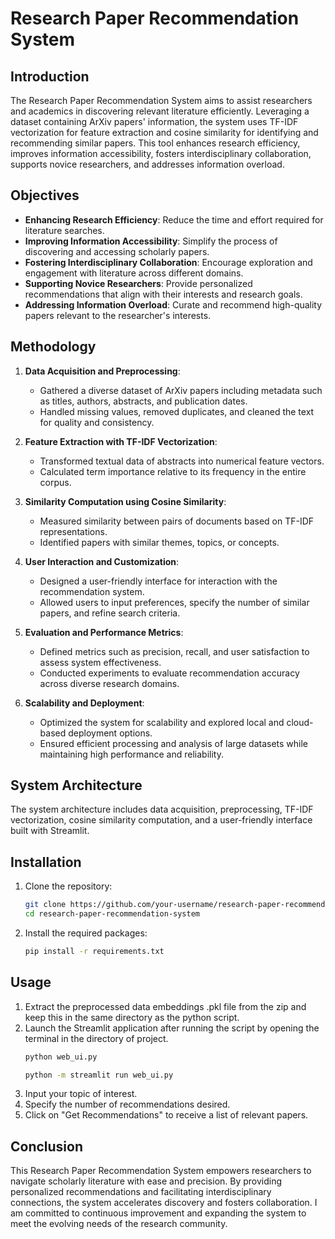 # Research Paper Recommendation System

## Introduction

The Research Paper Recommendation System aims to assist researchers and academics in discovering relevant literature efficiently. Leveraging a dataset containing ArXiv papers' information, the system uses TF-IDF vectorization for feature extraction and cosine similarity for identifying and recommending similar papers. This tool enhances research efficiency, improves information accessibility, fosters interdisciplinary collaboration, supports novice researchers, and addresses information overload.

## Objectives

- **Enhancing Research Efficiency**: Reduce the time and effort required for literature searches.
- **Improving Information Accessibility**: Simplify the process of discovering and accessing scholarly papers.
- **Fostering Interdisciplinary Collaboration**: Encourage exploration and engagement with literature across different domains.
- **Supporting Novice Researchers**: Provide personalized recommendations that align with their interests and research goals.
- **Addressing Information Overload**: Curate and recommend high-quality papers relevant to the researcher's interests.

## Methodology

1. **Data Acquisition and Preprocessing**:
    - Gathered a diverse dataset of ArXiv papers including metadata such as titles, authors, abstracts, and publication dates.
    - Handled missing values, removed duplicates, and cleaned the text for quality and consistency.

2. **Feature Extraction with TF-IDF Vectorization**:
    - Transformed textual data of abstracts into numerical feature vectors.
    - Calculated term importance relative to its frequency in the entire corpus.

3. **Similarity Computation using Cosine Similarity**:
    - Measured similarity between pairs of documents based on TF-IDF representations.
    - Identified papers with similar themes, topics, or concepts.

4. **User Interaction and Customization**:
    - Designed a user-friendly interface for interaction with the recommendation system.
    - Allowed users to input preferences, specify the number of similar papers, and refine search criteria.

5. **Evaluation and Performance Metrics**:
    - Defined metrics such as precision, recall, and user satisfaction to assess system effectiveness.
    - Conducted experiments to evaluate recommendation accuracy across diverse research domains.

6. **Scalability and Deployment**:
    - Optimized the system for scalability and explored local and cloud-based deployment options.
    - Ensured efficient processing and analysis of large datasets while maintaining high performance and reliability.

## System Architecture

The system architecture includes data acquisition, preprocessing, TF-IDF vectorization, cosine similarity computation, and a user-friendly interface built with Streamlit.

## Installation

1. Clone the repository:
    ```bash
    git clone https://github.com/your-username/research-paper-recommendation-system.git
    cd research-paper-recommendation-system
    ```

2. Install the required packages:
    ```bash
    pip install -r requirements.txt
    ```

## Usage
1. Extract the preprocessed data embeddings .pkl file from the zip and keep this in the same directory as the python script. 
2. Launch the Streamlit application after running the script by opening the terminal in the directory of project.
    ```bash
    python web_ui.py
    ```
    ```bash
    python -m streamlit run web_ui.py
    ```
3. Input your topic of interest.
4. Specify the number of recommendations desired.
5. Click on "Get Recommendations" to receive a list of relevant papers.

## Conclusion

This Research Paper Recommendation System empowers researchers to navigate scholarly literature with ease and precision. 
By providing personalized recommendations and facilitating interdisciplinary connections, the system accelerates discovery and fosters collaboration. 
I am committed to continuous improvement and expanding the system to meet the evolving needs of the research community.



